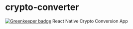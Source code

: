 # crypto-converter

[![Greenkeeper badge](https://badges.greenkeeper.io/toi16/crypto-converter.svg)](https://greenkeeper.io/)
React Native Crypto Conversion App
